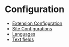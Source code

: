 # Configuration

* [Extension Configuration](ExtensionConfiguration/Readme.md)
* [Site Configurations](SiteConfigurations/Readme.md)
* [Languages](TranslatableElements/Languages.md)
* [Text fields](TranslatableElements/TextFields.md)
